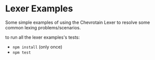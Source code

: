 # Lexer Examples 

Some simple examples of using the Chevrotain Lexer to resolve some common lexing problems/scenarios.

to run all the lexer examples's tests:
* ```npm install``` (only once)
* ```npm test```

